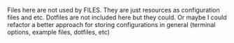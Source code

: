 Files here are not used by FILES. They are just resources as
configuration files and etc. Dotfiles are not included here
but they could. Or maybe I could refactor a better approach
for storing configurations in general (terminal options,
example files, dotfiles, etc)
